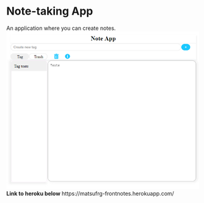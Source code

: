 <h1>Note-taking App</h1>
An application where you can create notes.
<img src="https://github.com/matsufrg/Notes-Frontend/blob/master/public/highlight.PNG">
<b>Link to heroku below</b>
https://matsufrg-frontnotes.herokuapp.com/
